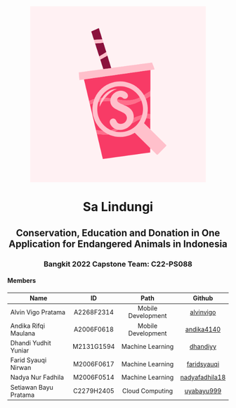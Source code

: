 <p align="center">
  <img align="center" width="400" src="/profile/img/Logo Sweetify.png" />
</p>
<h1 align="center">Sa Lindungi</h1>
<h2 align="center">Conservation, Education and Donation in One Application for Endangered Animals in Indonesia</h2>

<h3 align="center">Bangkit 2022 Capstone Team: C22-PS088</h3>

#### Members

| Name                  |     ID     |        Path        |                       Github                        |
| --------------------- | :--------: | :----------------: | :-------------------------------------------------: |
| Alvin Vigo Pratama    | A2268F2314 | Mobile Development |      [alvinvigo](https://github.com/alvinvigo)      |
| Andika Rifqi Maulana  | A2006F0618 | Mobile Development |     [andika4140](https://github.com/andika4140)     |
| Dhandi Yudhit Yuniar  | M2131G1594 |  Machine Learning  |       [dhandiyy](https://github.com/dhandiyy)       |
| Farid Syauqi Nirwan   | M2006F0617 |  Machine Learning  |    [faridsyauqi](https://github.com/faridsyauqi)    |
| Nadya Nur Fadhila     | M2006F0514 |  Machine Learning  | [nadyafadhila18](https://github.com/nadyafadhila18) |
| Setiawan Bayu Pratama | C2279H2405 |  Cloud Computing   |     [uyabayu999](https://github.com/uyabayu999)     |
